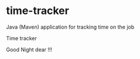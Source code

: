 # time-tracker
Java (Maven) application for tracking time on the job

Time tracker

Good Night dear !!!
